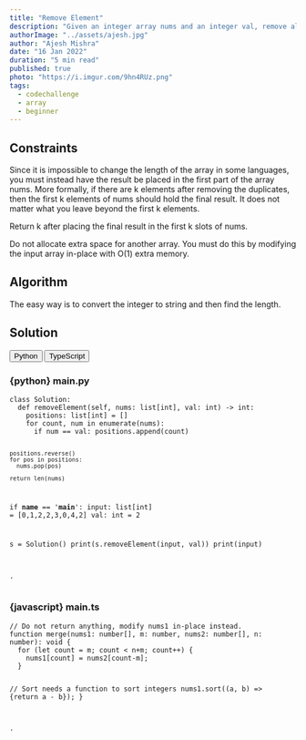 ```yaml
---
title: "Remove Element"
description: "Given an integer array nums and an integer val, remove all occurrences of val in nums in-place. The relative order of the elements may be changed."
authorImage: "../assets/ajesh.jpg"
author: "Ajesh Mishra"
date: "16 Jan 2022"
duration: "5 min read"
published: true
photo: "https://i.imgur.com/9hn4RUz.png"
tags:
  - codechallenge
  - array
  - beginner
---
```


<div id="article-header"></div>

## Constraints

Since it is impossible to change the length of the array in some languages, you must instead have the result be placed in the first part of the array nums. More formally, if there are k elements after removing the duplicates, then the first k elements of nums should hold the final result. It does not matter what you leave beyond the first k elements.

Return k after placing the final result in the first k slots of nums.

Do not allocate extra space for another array. You must do this by modifying the input array in-place with O(1) extra memory.

## Algorithm

The easy way is to convert the integer to string and then find the length.

## Solution

<div class="select-language">
  <button class="language-button" onClick="showLanguage(0)">Python</button>
  <button class="language-button" onClick="showLanguage(1)">TypeScript</button>
</div>

<div class="solution-language">
<h3> {python} <span>main.py</span></h3>
<pre>
<code class="language-python">class Solution:
  def removeElement(self, nums: list[int], val: int) -> int:
    positions: list[int] = []
    for count, num in enumerate(nums):
      if num == val: positions.append(count)

    positions.reverse()
    for pos in positions:
      nums.pop(pos)

    return len(nums)
        
if __name__ == '__main__':
  input: list[int] = [0,1,2,2,3,0,4,2]
  val: int = 2
  
  s = Solution()
  print(s.removeElement(input, val))
  print(input)

.</code>
</pre>
</div>

<div class="solution-language">
<h3> {javascript} <span>main.ts</span></h3>
<pre>
<code class="language-javascript">// Do not return anything, modify nums1 in-place instead.
function merge(nums1: number[], m: number, nums2: number[], n: number): void {
  for (let count = m; count < n+m; count++) {
    nums1[count] = nums2[count-m];
  }
  
  // Sort needs a function to sort integers
  nums1.sort((a, b) => {return a - b});
}

.</code>
</pre>
</div>

<div id="article-footer"></div>
